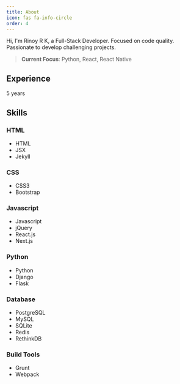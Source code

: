 ```yaml
---
title: About
icon: fas fa-info-circle
order: 4
---
```



Hi, I'm Rinoy R K, a Full-Stack Developer. Focused on code quality. Passionate to develop challenging projects.

> **Current Focus**: Python, React, React Native

## Experience

5 years

## Skills

### HTML

- HTML
- JSX
- Jekyll

### CSS

- CSS3
- Bootstrap

### Javascript

- Javascript
- jQuery
- React.js
- Next.js

### Python

- Python
- Django
- Flask

### Database

- PostgreSQL
- MySQL
- SQLite
- Redis
- RethinkDB

### Build Tools

- Grunt
- Webpack

